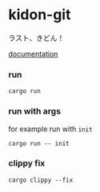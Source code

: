 # kidon-git

ラスト、きどん！

[documentation](https://lhcfl.github.io/kidon-git/kidon_git/) 

### run

```
cargo run
```

### run with args

for example run with `init`

```
cargo run -- init
```

### clippy fix

```
cargo clippy --fix
```
